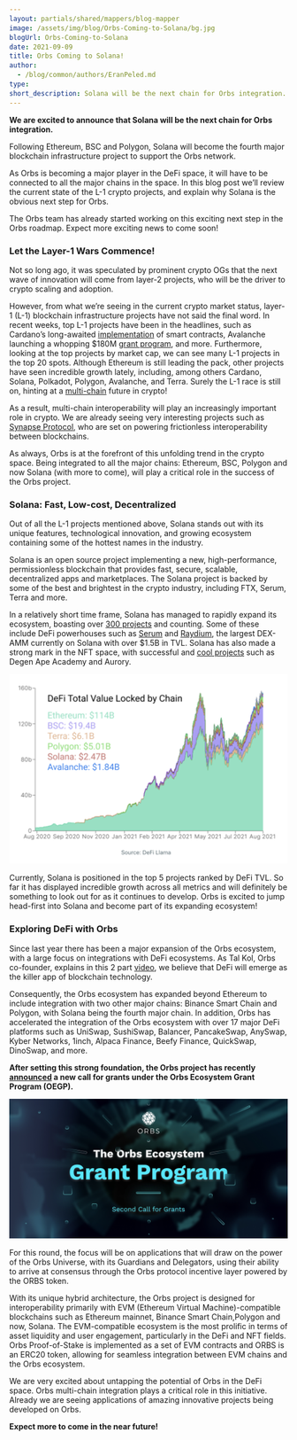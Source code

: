 ```yaml
---
layout: partials/shared/mappers/blog-mapper
image: /assets/img/blog/Orbs-Coming-to-Solana/bg.jpg
blogUrl: Orbs-Coming-to-Solana
date: 2021-09-09
title: Orbs Coming to Solana!
author:
  - /blog/common/authors/EranPeled.md
type:
short_description: Solana will be the next chain for Orbs integration.
---
```


**We are excited to announce that Solana will be the next chain for Orbs integration.**

Following Ethereum, BSC and Polygon, Solana will become the fourth major blockchain infrastructure project to support the Orbs network.

As Orbs is becoming a major player in the DeFi space, it will have to be connected to all the major chains in the space. In this blog post we’ll review the current state of the L-1 crypto projects, and explain why Solana is the obvious next step for Orbs.

The Orbs team has already started working on this exciting next step in the Orbs roadmap. Expect more exciting news to come soon!


### Let the Layer-1 Wars Commence!

Not so long ago, it was speculated by prominent crypto OGs that the next wave of innovation will come from layer-2 projects, who will be the driver to crypto scaling and adoption.

However, from what we’re seeing in the current crypto market status, layer-1 (L-1) blockchain infrastructure projects have not said the final word. In recent weeks, top L-1 projects have been in the headlines, such as Cardano’s long-awaited [implementation](https://www.coindesk.com/markets/2021/08/23/cardano-alonzo-hard-fork-what-you-need-to-know/) of smart contracts, Avalanche launching a whopping $180M [grant program](https://www.coindesk.com/markets/2021/08/18/avalanches-avax-token-jumps-on-180m-incentive-program/), and more. Furthermore, looking at the top projects by market cap, we can see many L-1 projects in the top 20 spots. Although Ethereum is still leading the pack, other projects have seen incredible growth lately, including,  among others Cardano, Solana, Polkadot, Polygon, Avalanche, and Terra. Surely the L-1 race is still on, hinting at a [multi-chain](https://insights.glassnode.com/defi-uncovered-hints-of-a-multichain-future/) future in crypto!

As a result, multi-chain interoperability will play an increasingly important role in crypto. We are already seeing very interesting projects such as [Synapse Protocol](https://synapseprotocol.com/?inputCurrency=BUSD&outputCurrency=USDC&outputChain=1), who are set on powering frictionless interoperability between blockchains.

As always, Orbs is at the forefront of this unfolding trend in the crypto space. Being integrated to all the major chains: Ethereum, BSC, Polygon and now Solana (with more to come), will play a critical role in the success of the Orbs project.


### Solana: Fast, Low-cost, Decentralized

Out of all the L-1 projects mentioned above, Solana stands out with its unique features, technological innovation, and growing ecosystem containing some of the hottest names in the industry.

Solana is an open source project implementing a new, high-performance, permissionless blockchain that provides fast, secure, scalable, decentralized apps and marketplaces. The Solana project is backed by some of the best and brightest in the crypto industry, including FTX, Serum, Terra and more. 

In a relatively short time frame, Solana has managed to rapidly expand its ecosystem, boasting over [300 projects](https://solana.com/ecosystem/#) and counting. Some of these include DeFi powerhouses such as [Serum](https://medium.com/solana-labs/ftx-chooses-solana-for-serum-a-high-speed-non-custodial-decentralized-derivatives-exchange-c346a27c1f2b) and [Raydium](https://raydium.io/), the largest DEX-AMM currently on Solana with over $1.5B in TVL. Solana has also made a strong mark in the NFT space, with successful and [cool projects](https://solanart.io/) such as Degen Ape Academy and Aurory.


![defi tvl](/assets/img/blog/Orbs-Coming-to-Solana/image1.png)

Currently, Solana is positioned in the top 5 projects ranked by DeFi TVL. So far it has displayed incredible growth across all metrics and will definitely be something to look out for as it continues to develop. Orbs is excited to jump head-first into Solana and become part of its expanding ecosystem!

### Exploring DeFi with Orbs

Since last year there has been a major expansion of the Orbs ecosystem, with a large focus on integrations with DeFi ecosystems. As Tal Kol, Orbs co-founder, explains in this 2 part [video](https://www.youtube.com/watch?v=-W9vdCysEYc&list=PLRzXm1LAkP8y5W5KTTBGa8fmHARB9wSTk&index=1&t=22s), we believe that DeFi will emerge as the killer app of blockchain technology.

Consequently, the Orbs ecosystem has expanded beyond Ethereum to include integration with two other major chains: Binance Smart Chain and Polygon, with Solana being the fourth major chain. In addition, Orbs has accelerated the integration of the Orbs ecosystem with over 17 major DeFi platforms such as UniSwap, SushiSwap, Balancer, PancakeSwap, AnySwap, Kyber Networks, 1inch, Alpaca Finance, Beefy Finance, QuickSwap, DinoSwap, and more. 

**After setting this strong foundation, the Orbs project has recently [announced](https://www.orbs.com/The-Orbs-Ecosystem-Grant-Program-Second-Call-for-Grants/) a new call for grants under the Orbs Ecosystem Grant Program (OEGP).**

![orbs grant](/assets/img/blog/Orbs-Coming-to-Solana/image2.jpg)

For this round, the focus will be on applications that will draw on the power of the Orbs Universe, with its Guardians and Delegators, using their ability to arrive at consensus through the Orbs protocol incentive layer powered by the ORBS token.

With its unique hybrid architecture, the Orbs project is designed for interoperability primarily with EVM (Ethereum Virtual Machine)-compatible blockchains such as Ethereum mainnet, Binance Smart Chain,Polygon and now, Solana. The EVM-compatible ecosystem is the most prolific in terms of asset liquidity and user engagement, particularly in the DeFi and NFT fields. Orbs Proof-of-Stake is implemented as a set of EVM contracts and ORBS is an ERC20 token, allowing for seamless integration between EVM chains and the Orbs ecosystem. 

We are very excited about untapping the potential of Orbs in the DeFi space. Orbs multi-chain integration plays a critical role in this initiative. Already we are seeing applications of amazing innovative projects being developed on Orbs. 

**Expect more to come in the near future!**


